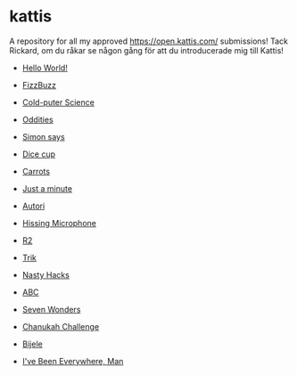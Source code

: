 # kattis
A repository for all my approved https://open.kattis.com/ submissions!
Tack Rickard, om du råkar se någon gång för att du introducerade mig till Kattis!

* [Hello World!](https://open.kattis.com/problems/hello)

* [FizzBuzz](https://open.kattis.com/problems/fizzbuzz)

* [Cold-puter Science](https://open.kattis.com/problems/cold)

* [Oddities](https://open.kattis.com/problems/oddities)

* [Simon says](https://open.kattis.com/problems/simonsays)

* [Dice cup](https://open.kattis.com/problems/dicecup)

* [Carrots](https://open.kattis.com/problems/carrots)

* [Just a minute](https://open.kattis.com/problems/justaminute)

* [Autori](https://open.kattis.com/problems/autori)

* [Hissing Microphone](https://open.kattis.com/problems/hissingmicrophone)

* [R2](https://open.kattis.com/problems/r2)

* [Trik](https://open.kattis.com/problems/trik)

* [Nasty Hacks](https://open.kattis.com/problems/nastyhacks)

* [ABC](https://open.kattis.com/problems/abc)

* [Seven Wonders](https://open.kattis.com/problems/sevenwonders)

* [Chanukah Challenge](https://open.kattis.com/problems/chanukah)

* [Bijele](https://open.kattis.com/problems/bijele)

* [I've Been Everywhere, Man](https://open.kattis.com/problems/everywhere)
